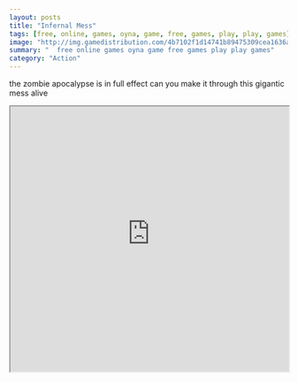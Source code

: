 ```yaml
---
layout: posts
title: "Infernal Mess"
tags: [free, online, games, oyna, game, free, games, play, play, games]
image: "http://img.gamedistribution.com/4b7102f1d14741b89475309cea1636ac.jpg"
summary: "  free online games oyna game free games play play games"
category: "Action"
---
```


the zombie apocalypse is in full effect can you make it through this gigantic mess alive

<iframe width="100%" height="480px;" src="http://flash.gamedistribution.com?game=4b7102f1d14741b89475309cea1636ac"></iframe>